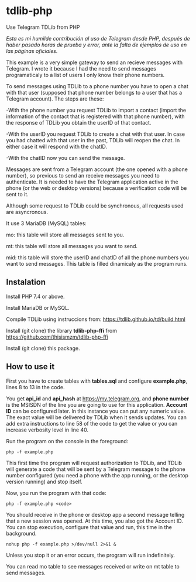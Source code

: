 # tdlib-php
Use Telegram TDLib from PHP

*Esta es mi humilde contribución al uso de Telegram desde PHP, después de haber pasado horas de prueba y error, ante la falta de ejemplos de uso en las páginas oficiales.*

This example is a very simple gateway to send an recieve messages with Telegram. I wrote it because I had the need to send messages programaticaly to a list of users I only know their phone numbers.

To send messages using TDLib to a phone number you have to open a chat with that user (supposed that phone number belongs to a user that has a Telegram account). The steps are these:

-With the phone number you request TDLib to import a contact (import the information of the contact that is registered with that phone number), with the response of TDLib you obtain the userID of that contact.

-With the userID you request TDLib to create a chat with that user. In case you had chatted with that user in the past, TDLib will reopen the chat. In either case it will respond with the chatID.

-With the chatID now you can send the message.

Messages are sent from a Telegram account (the one opened with a phone number), so previous to send an receive messages you need to authenticate. It is needed to have the Telegram application active in the phone (or the web or desktop versions) because a verification code will be sent to it.

Although some request to TDLib could be synchronous, all requests used are asyncronous.

It use 3 MariaDB (MySQL) tables:

mo: this table will store all messages sent to you. 

mt: this table will store all messages you want to send.

mid: this table will store the userID and chatID of all the phone numbers you want to send messages. This table is filled dinamicaly as the program runs.

## Instalation

Install PHP 7.4 or above.

Install MariaDB or MySQL.

Compile TDLib using instruccions from: https://tdlib.github.io/td/build.html

Install (git clone) the library **tdlib-php-ffi** from https://github.com/thisismzm/tdlib-php-ffi 

Install (git clone) this package. 

## How to use it

First you have to create tables with **tables.sql** and configure **example.php**, lines 8 to 13 in the code. 

You get **api_id** and **api_hash** at https://my.telegram.org, and **phone number** is the MSISDN of the line you are going to use for this application. **Account ID** can be configured later. In this instance you can put any numeric value. The exact value will be delivered by TDLib when it sends updates. You can add extra instructions to line 58 of the code to get the value or you can increase verbosity level in line 40.

Run the program on the console in the foreground:
```
php -f example.php
```
This first time the program will request authorization to TDLib, and TDLib will generate a code that will be sent by a Telegram message to the phone number configured (you need a phone with the app running, or the desktop version running) and stop itself. 

Now, you run the program with that code:
```
php -f example.php <code>
```
You should receive in the phone or desktop app a second message telling that a new session was opened. At this time, you also got the Account ID. You can stop execution, configure that value and run, this time in the background.
```
nohup php -f example.php >/dev/null 2>&1 &
```
Unless you stop it or an error occurs, the program will run indefinitely. 

You can read mo table to see messages received or write on mt table to send messages.










